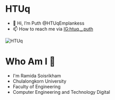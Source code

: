 # HTUq
- 👋 Hi, I’m Puth @HTUqEmplankess
- 📫 How to reach me via [IG:htuq.\_.puth](https://www.instagram.com/htuq.\_.puth)

 ![HTUq](https://github.com/user-attachments/assets/af1f352e-3515-4dea-9148-b44c634a1f5c)


# Who Am I 💖
- I'm Ramida Soisrikham
- Chulalongkorn University
- Faculty of Engineering
- Computer Engineering and Technology Digital






<!---
HTUqEmplankess/HTUqEmplankess is a ✨ special ✨ repository because its `README.md` (this file) appears on your GitHub profile.
You can click the Preview link to take a look at your changes.
--->
